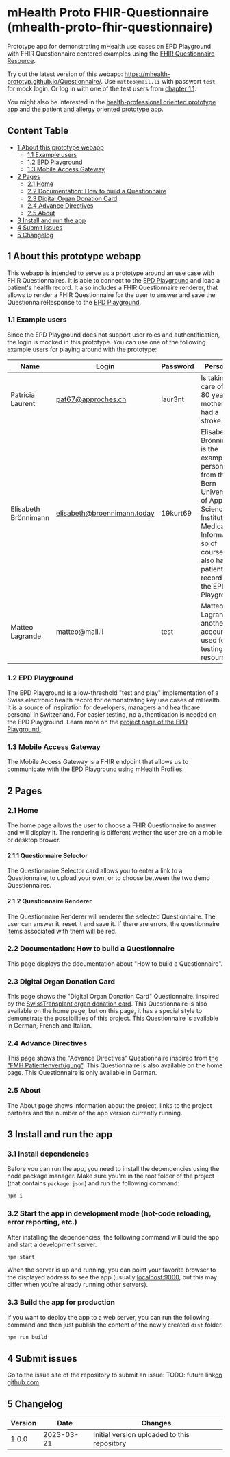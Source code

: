 # mHealth Proto FHIR-Questionnaire (mhealth-proto-fhir-questionnaire)

Prototype app for demonstrating mHealth use cases on EPD Playground with FHIR Questionnaire centered examples using the [FHIR Questionnaire Resource](https://hl7.org/fhir/r4b/questionnaire.html).

Try out the latest version of this webapp: https://mhealth-prototyp.github.io/Questionnaire/.
Use `matteo@mail.li` with passwort `test` for mock login. Or log in with one of the test users from [chapter 1.1](#1.1-example-users).

You might also be interested in the [health-professional oriented prototype app](https://github.com/mHealth-Prototyp/Basic-Prototyp) and the [patient and allergy oriented prototype app](https://github.com/mHealth-Prototyp/Allergy).

## Content Table

- [1 About this prototype webapp](#1-about-this-prototype-webapp)
  - [1.1 Example users](#1.1-example-users)
  - [1.2 EPD Playground](#1.3-epd-playground)
  - [1.3 Mobile Access Gateway](#1.4-mobile-access-gateway)
- [2 Pages](#2-pages)
  - [2.1 Home](#21-home)
  - [2.2 Documentation: How to build a Questionnaire](#22-documentation-how-to-build-a-questionnaire)
  - [2.3 Digital Organ Donation Card](#23-digital-organ-donation-card)
  - [2.4 Advance Directives](#24-advance-directives)
  - [2.5 About](#25-about)
- [3 Install and run the app](#3-install-and-run-the-app)
- [4 Submit issues](#4-submit-issues)
- [5 Changelog](#5-changelog)

## 1 About this prototype webapp

This webapp is intended to serve as a prototype around an use case with FHIR Questionnaires. It is able to connect to the [EPD Playground](#1.3-epd-playground) and load a patient's health record. It also includes a FHIR Questionnaire renderer, that allows to render a FHIR Questionnaire for the user to answer and save the QuestionnaireResponse to the [EPD Playground](#1.3-epd-playground).

### 1.1 Example users

Since the EPD Playground does not support user roles and authentification, the login is mocked in this prototype. You can use one of the following example users for playing around with the prototype:

<!-- prettier-ignore -->
|  Name                |  Login             |  Password  |  Personas  |
| -------------------- | ------------------ | ---------- | ---------- |
| Patricia Laurent     | pat67@approches.ch | laur3nt    | Is taking care of her 80 year old mother that had a stroke. |
| Elisabeth Brönnimann | elisabeth@broennimann.today | 19kurt69 | Elisabeth Brönnimann is the example persona from the Bern University of Applied Sciences Institute for Medical Informatics, so of course she also has a patient record on the EPD Playground.                                                                                                                                                                          |
| Matteo Lagrande      | matteo@mail.li  | test | Matteo Lagrande is another account used for testing resources.|

### 1.2 EPD Playground

The EPD Playground is a low-threshold "test and play" implementation of a Swiss electronic health record for demonstrating key use cases of mHealth. It is a source of inspiration for developers, managers and healthcare personal in Switzerland. For easier testing, no authentication is needed on the EPD Playground. Learn more on the [project page of the EPD Playground.](https://epdplayground.ch/index.php?title=Main_Page).

### 1.3 Mobile Access Gateway

The Mobile Access Gateway is a FHIR endpoint that allows us to communicate with the EPD Playground using mHealth Profiles.

## 2 Pages

### 2.1 Home

The home page allows the user to choose a FHIR Questionnaire to answer and will display it. The rendering is different wether the user are on a mobile or desktop brower.

#### 2.1.1 Questionnaire Selector

The Questionnaire Selector card allows you to enter a link to a Questionnaire, to upload your own, or to choose between the two demo Questionnaires.

#### 2.1.2 Questionnaire Renderer

The Questionnaire Renderer will renderer the selected Questionnaire. The user can answer it, reset it and save it. If there are errors, the questionnaire items associated with them will be red.

### 2.2 Documentation: How to build a Questionnaire

This page displays the documentation about "How to build a Questionnaire".

### 2.3 Digital Organ Donation Card

This page shows the "Digital Organ Donation Card" Questionnaire. inspired by the [SwissTransplant organ donation card](https://www.leben-ist-teilen.ch/spendekarte-ausfullen/). This Questionnaire is also available on the home page, but on this page, it has a special style to demonstrate the possibilities of this project. This Questionnaire is available in German, French and Italian.

### 2.4 Advance Directives

This page shows the "Advance Directives" Questionnaire inspired from [the "FMH Patientenverfügung"](https://www.fmh.ch/files/pdf27/fmh-patientenverfuegung-detailliert-de.pdf). This Questionnaire is also available on the home page. This Questionnaire is only available in German.

### 2.5 About

The About page shows information about the project, links to the project partners and the number of the app version currently running.

## 3 Install and run the app

### 3.1 Install dependencies

Before you can run the app, you need to install the dependencies using the node package manager. Make sure you're in the root folder of the project (that contains `package.json`) and run the following command:

```bash
npm i
```

### 3.2 Start the app in development mode (hot-code reloading, error reporting, etc.)

After installing the dependencies, the following command will build the app and start a development server.

```bash
npm start
```

When the server is up and running, you can point your favorite browser to the displayed address to see the app (usually [localhost:9000](http://localhost:9000), but this may differ when you're already running other servers).

### 3.3 Build the app for production

If you want to deploy the app to a web server, you can run the following command and then just publish the content of the newly created `dist` folder.

```bash
npm run build
```

## 4 Submit issues

Go to the issue site of the repository to submit an issue: TODO: future link[on github.com](https://github.com/mHealth-Prototyp/FHIR-Questionnaires/issues)

## 5 Changelog

| Version | Date       | Changes                                     |
| ------- | ---------- | ------------------------------------------- |
| 1.0.0   | 2023-03-21 | Initial version uploaded to this repository |

